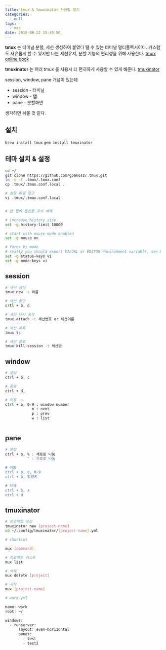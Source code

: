 ```yaml
---
title: tmux & tmuxinator 사용법 정리
categories:
  - null
tags:
  - mac
date: 2018-08-22 15:40:50
---
```



**tmux** 는 터미널 분할, 세션 생성하여 붙였다 땔 수 있는 터미널 멀티플렉서이다.
커스텀도 자유롭게 할 수 있지만 나는 세션유지, 분할 기능의 편리성을 위해 사용한다.
[tmux online book](https://leanpub.com/the-tao-of-tmux/read)

**tmuxinator** 는 여러 tmux 를 사용시 더 편히하게 사용할 수 있게 해준다.
[tmuxinator](https://github.com/tmuxinator/tmuxinator)


session, window, pane 개념이 있는데

- session - 터미널
- window - 탭
- pane - 분할화면

생각하면 쉬울 것 같다.

## 설치 

`brew install tmux`
`gem install tmuxinator`

## 테마 설치 & 설정

```bash
cd ~/
git clone https://github.com/gpakosz/.tmux.git
ln -s -f .tmux/.tmux.conf
cp .tmux/.tmux.conf.local .
```
```bash
# 설정 파일 열고
vi .tmux/.tmux.conf.local


# 맨 밑에 옵션들 주석 해제

# increase history size
set -g history-limit 10000

# start with mouse mode enabled
set -g mouse on

# force Vi mode
# really you should export VISUAL or EDITOR environment variable, see manual
set -g status-keys vi
set -g mode-keys vi
```

## session

```bash
# 세션 생성
tmux new -s 이름

# 세션 중단 
crtl + b, d

# 세션 다시 시작
tmux attach -t 세션번호 or 세션이름

# 세션 목록
tmux ls

# 세션 종료
tmux kill-session -t 세션명
```

## window

```bash
# 생성
ctrl + b, c

# 종료
ctrl + d,

# 이동  s
ctrl + b, 0-9 : window number
            n : next
            p : prev
            w : list
            
```

## pane

```bash
# 분할
ctrl + b, % : 세로로 나눔
          " : 가로로 나눔

# 이동
ctrl + b, q, 0-9
ctrl + b, 방향키

# 삭제
ctrl + b, x
ctrl + d
```

## tmuxinator

```bash
# 프로젝트 생성
tmuxinator new [project-name]
cd ~/.config/tmuxinator/[project-name].yml

# shortcut

mux [command]

# 프로젝트 리스트
mux list

# 삭제
mux delete [project]

# 시작
mux [project-name]
```

```bash
# work.yml 

name: work
root: ~/

windows:
  - runserver:
      layout: even-horizontal
      panes:
        - test
        - test2
```